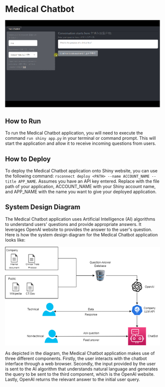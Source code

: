 # Medical Chatbot

<p align="center">
    <img src="https://github.com/yiqiao-yin/med-chatbot/blob/main/main.gif"></img>
</p>

## How to Run

To run the Medical Chatbot application, you will need to execute the command `run shiny app.py` in your terminal or command prompt. This will start the application and allow it to receive incoming questions from users.

## How to Deploy

To deploy the Medical Chatbot application onto Shiny website, you can use the following command: `rsconnect deploy <PATH> --name ACCOUNT_NAME --title APP_NAME`. Assumes you have an API key entered. Replace <PATH> with the file path of your application, ACCOUNT_NAME with your Shiny account name, and APP_NAME with the name you want to give your deployed application.

## System Design Diagram

The Medical Chatbot application uses Artificial Intelligence (AI) algorithms to understand users' questions and provide appropriate answers. It leverages OpenAI website to provides the answer to the user's question. Here is how the system design diagram for the Medical Chatbot application looks like:

<p align='center'><img src="https://github.com/yiqiao-yin/medical-chatbot/blob/main/docs/diagram.png"></img></p>

As depicted in the diagram, the Medical Chatbot application makes use of three different components. Firstly, the user interacts with the chatbot interface through a web browser. Secondly, the input provided by the user is sent to the AI algorithm that understands natural language and generates the query to be sent to the third component, which is the OpenAI website. Lastly, OpenAI returns the relevant answer to the initial user query.